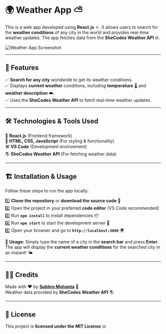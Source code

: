# 🌍 Weather App ⛅  

This is a web app developed using **React.js** ⚛️. It allows users to search for the **weather conditions** of any city in the world and provides real-time weather updates. The app fetches data from the **SheCodes Weather API** 🌐.  

![Weather App Screenshot](https://github.com/s-shemmee/React-Weather-App/assets/56132945/a3aea312-a726-40c6-93bb-45261ecddcad)  

---

## 🌟 Features  

✅ **Search for any city** worldwide to get its weather conditions.  
✅ Displays **current weather** conditions, including **temperature** 🌡️ and **weather description** ☁️.  
✅ Uses the **SheCodes Weather API** to fetch real-time weather updates.  

---

## 🛠️ Technologies & Tools Used  

🚀 **React.js** (Frontend framework)  
📜 **HTML, CSS, JavaScript** (For styling & functionality)  
🛠️ **VS Code** (Development environment)  
🌎 **SheCodes Weather API** (For fetching weather data)  

---

## 🏗️ Installation & Usage  

Follow these steps to run the app locally:  

1️⃣ **Clone the repository** or **download the source code** 📂  
2️⃣ Open the project in your preferred **code editor** (VS Code recommended)  
3️⃣ Run **`npm install`** to install dependencies 📦  
4️⃣ Run **`npm start`** to start the development server 🚀  
5️⃣ Open your browser and go to **`http://localhost:3000`** 🌍  

🔎 **Usage:** Simply type the name of a city in the **search bar** and press **Enter**. The app will display the **current weather conditions** for the searched city in an instant! 🌤️  

---

## 👨‍💻 Credits  

Made with ❤️ by **[Subhro Mohanta](https://github.com/imSubhro)** 👏  
Weather data provided by **SheCodes Weather API** 🌎  

---

## 📜 License  

This project is **licensed under the MIT License** ⚖️  
